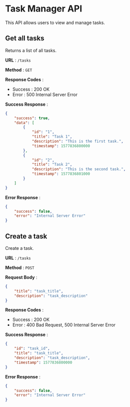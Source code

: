 # Task Manager API

This API allows users to view and manage tasks.

## Get all tasks

Returns a list of all tasks.

**URL** : `/tasks`

**Method** : `GET`

**Response Codes** :

-   Success : 200 OK
-   Error : 500 Internal Server Error

**Success Response** :

```json
{
	"success": true,
	"data": [
		{
			"id": "1",
			"title": "Task 1",
			"description": "This is the first task.",
            "timestamp": 1577836800000
		},
		{
			"id": "2",
			"title": "Task 2",
			"description": "This is the second task.",
            "timestamp": 1577836801000
		}
	]
}
```

**Error Response** :

```json
{
	"success": false,
	"error": "Internal Server Error"
}
```

## Create a task

Create a task.

**URL** : `/tasks`

**Method** : `POST`

**Request Body** :

```json
{
	"title": "task_title",
	"description": "task_description"
}
```

**Response Codes** :

-   Success : 200 OK
-   Error : 400 Bad Request, 500 Internal Server Error

**Success Response** :

```json
{
	"id": "task_id",
	"title": "task_title",
	"description": "task_description",
	"timestamp": 1577836800000
}
```

**Error Response** :

```json
{
	"success": false,
	"error": "Internal Server Error"
}
```
